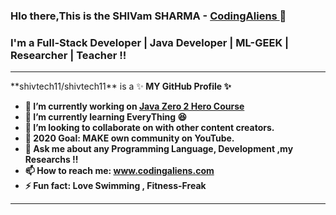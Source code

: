 ### Hlo there,This is the SHIVam SHARMA - <a href="http://codingaliens.com">CodingAliens </a>👋


### I'm a Full-Stack Developer | Java Developer | ML-GEEK | Researcher | Teacher !! 

<hr/>
**shivtech11/shivtech11** is a ✨<strong> MY GitHub Profile <strong> ✨ 

- 🔭 I’m currently working on <a href="https://www.youtube.com/playlist?list=PLhvdldYcnZMkQXBwIQqNQWPxVM792O-FO">Java Zero 2 Hero Course</a>
- 🌱 I’m currently learning EveryThing 😆
- 👯 I’m looking to collaborate on with other content creators.
- 🥅 2020 Goal: MAKE own community on YouTube.
- 💬 Ask me about any Programming Language, Development ,my Researchs !!
- 📫 How to reach me: www.codingaliens.com 
- ⚡ Fun fact: Love Swimming , Fitness-Freak 

<hr/>

